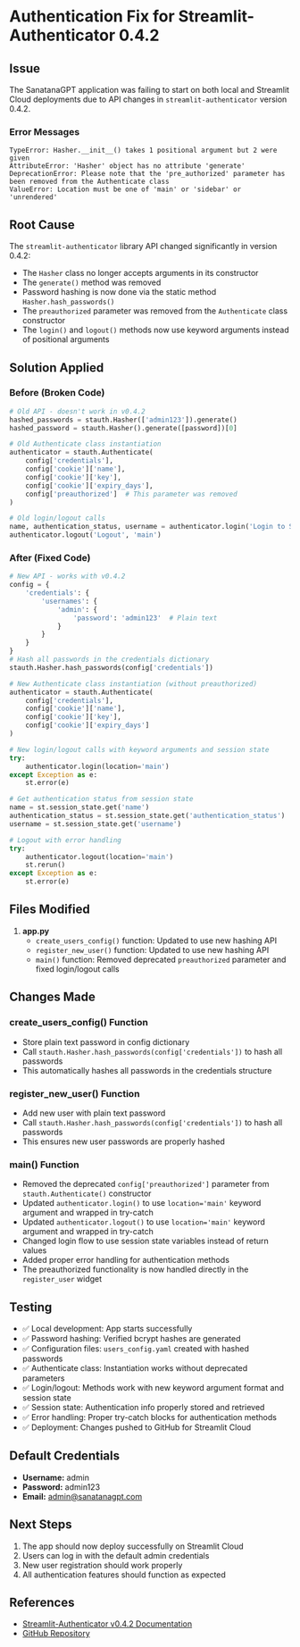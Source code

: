 # Authentication Fix for Streamlit-Authenticator 0.4.2

## Issue
The SanatanaGPT application was failing to start on both local and Streamlit Cloud deployments due to API changes in `streamlit-authenticator` version 0.4.2.

### Error Messages
```
TypeError: Hasher.__init__() takes 1 positional argument but 2 were given
AttributeError: 'Hasher' object has no attribute 'generate'
DeprecationError: Please note that the 'pre_authorized' parameter has been removed from the Authenticate class
ValueError: Location must be one of 'main' or 'sidebar' or 'unrendered'
```

## Root Cause
The `streamlit-authenticator` library API changed significantly in version 0.4.2:
- The `Hasher` class no longer accepts arguments in its constructor
- The `generate()` method was removed
- Password hashing is now done via the static method `Hasher.hash_passwords()`
- The `preauthorized` parameter was removed from the `Authenticate` class constructor
- The `login()` and `logout()` methods now use keyword arguments instead of positional arguments

## Solution Applied

### Before (Broken Code)
```python
# Old API - doesn't work in v0.4.2
hashed_passwords = stauth.Hasher(['admin123']).generate()
hashed_password = stauth.Hasher().generate([password])[0]

# Old Authenticate class instantiation
authenticator = stauth.Authenticate(
    config['credentials'],
    config['cookie']['name'],
    config['cookie']['key'],
    config['cookie']['expiry_days'],
    config['preauthorized']  # This parameter was removed
)

# Old login/logout calls
name, authentication_status, username = authenticator.login('Login to SanatanaGPT', 'main')
authenticator.logout('Logout', 'main')
```

### After (Fixed Code)
```python
# New API - works with v0.4.2
config = {
    'credentials': {
        'usernames': {
            'admin': {
                'password': 'admin123'  # Plain text
            }
        }
    }
}
# Hash all passwords in the credentials dictionary
stauth.Hasher.hash_passwords(config['credentials'])

# New Authenticate class instantiation (without preauthorized)
authenticator = stauth.Authenticate(
    config['credentials'],
    config['cookie']['name'],
    config['cookie']['key'],
    config['cookie']['expiry_days']
)

# New login/logout calls with keyword arguments and session state
try:
    authenticator.login(location='main')
except Exception as e:
    st.error(e)

# Get authentication status from session state
name = st.session_state.get('name')
authentication_status = st.session_state.get('authentication_status')
username = st.session_state.get('username')

# Logout with error handling
try:
    authenticator.logout(location='main')
    st.rerun()
except Exception as e:
    st.error(e)
```

## Files Modified
1. **app.py**
   - `create_users_config()` function: Updated to use new hashing API
   - `register_new_user()` function: Updated to use new hashing API
   - `main()` function: Removed deprecated `preauthorized` parameter and fixed login/logout calls

## Changes Made

### create_users_config() Function
- Store plain text password in config dictionary
- Call `stauth.Hasher.hash_passwords(config['credentials'])` to hash all passwords
- This automatically hashes all passwords in the credentials structure

### register_new_user() Function
- Add new user with plain text password
- Call `stauth.Hasher.hash_passwords(config['credentials'])` to hash all passwords
- This ensures new user passwords are properly hashed

### main() Function
- Removed the deprecated `config['preauthorized']` parameter from `stauth.Authenticate()` constructor
- Updated `authenticator.login()` to use `location='main'` keyword argument and wrapped in try-catch
- Updated `authenticator.logout()` to use `location='main'` keyword argument and wrapped in try-catch
- Changed login flow to use session state variables instead of return values
- Added proper error handling for authentication methods
- The preauthorized functionality is now handled directly in the `register_user` widget

## Testing
- ✅ Local development: App starts successfully
- ✅ Password hashing: Verified bcrypt hashes are generated
- ✅ Configuration files: `users_config.yaml` created with hashed passwords
- ✅ Authenticate class: Instantiation works without deprecated parameters
- ✅ Login/logout: Methods work with new keyword argument format and session state
- ✅ Session state: Authentication info properly stored and retrieved
- ✅ Error handling: Proper try-catch blocks for authentication methods
- ✅ Deployment: Changes pushed to GitHub for Streamlit Cloud

## Default Credentials
- **Username:** admin
- **Password:** admin123
- **Email:** admin@sanatanagpt.com

## Next Steps
1. The app should now deploy successfully on Streamlit Cloud
2. Users can log in with the default admin credentials
3. New user registration should work properly
4. All authentication features should function as expected

## References
- [Streamlit-Authenticator v0.4.2 Documentation](https://pypi.org/project/streamlit-authenticator/)
- [GitHub Repository](https://github.com/mkhorasani/Streamlit-Authenticator)